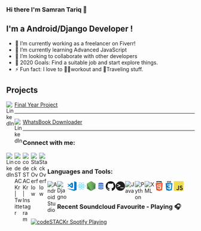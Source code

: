 ### Hi there I'm Samran Tariq 👋

## I'm a Android/Django Developer !

- 🔭 I’m currently working as a freelancer on Fiverr!
- 🌱 I’m currently learning Advanced JavaScript
- 👯 I’m looking to collaborate with other developers 
- 🥅 2020 Goals: Find a suitable job and start explore things.
- ⚡ Fun fact: I love to 🏋🏻workout and 🧗Traveling stuff.


## Projects
[<img align="left" alt="LinkedIn" width="22px" src="https://user-images.githubusercontent.com/50068566/94854531-7ad60400-0446-11eb-9d29-e2a80ea84591.png">Final Year Project</img>](https://github.com/SamranTariq/Final_Year_Project)

-----
[<img align="left" alt="LinkedIn" width="22px" src="https://user-images.githubusercontent.com/50068566/94854135-e075c080-0445-11eb-9cab-edb1630798e8.png">WhatsBook Downloader</img>](https://github.com/SamranTariq/Whatsapp_Facebook_VideoSaver)

-----



### Connect with me:

[<img align="left" alt="LinkedIn" width="22px" src="https://cdn.jsdelivr.net/npm/simple-icons@v3/icons/linkedin.svg" />](https://www.linkedin.com/in/samran-tariq/)
[<img align="left" alt="codeSTACKr | Twitter" width="22px" src="https://cdn.jsdelivr.net/npm/simple-icons@v3/icons/twitter.svg" />](https://twitter.com/SamranTariq9)
[<img align="left" alt="codeSTACKr | Instagram" width="22px" src="https://cdn.jsdelivr.net/npm/simple-icons@v3/icons/instagram.svg" />](https://www.instagram.com/samran______/)
[<img align="left" alt="Stack Overflow" width="22px" src="https://cdn.jsdelivr.net/npm/simple-icons@v3/icons/stackoverflow.svg" />](https://stackoverflow.com/users/11108736/samran-tariq)
[<img align="left" alt="Stack Overflow" width="22px" src="https://cdn.jsdelivr.net/npm/simple-icons@v3/icons/fiverr.svg" />](https://www.fiverr.com/samran_tariq?up_rollout=true)

<br>

### Languages and Tools:

<img align="left" alt="Android Studio" width="26px" src="https://user-images.githubusercontent.com/50068566/94464315-c20a8d80-01d7-11eb-8bae-d9bfb4f4a8a1.png" />
<img align="left" alt="Djagno" width="26px" src="https://user-images.githubusercontent.com/50068566/94464614-1dd51680-01d8-11eb-89fa-08af28c1348f.png" />
<img align="left" alt="Visual Studio Code" width="26px" src="https://raw.githubusercontent.com/github/explore/80688e429a7d4ef2fca1e82350fe8e3517d3494d/topics/visual-studio-code/visual-studio-code.png" />
<img align="left" alt="React" width="26px" src="https://raw.githubusercontent.com/github/explore/80688e429a7d4ef2fca1e82350fe8e3517d3494d/topics/react/react.png" />
<img align="left" alt="Node.js" width="26px" src="https://raw.githubusercontent.com/github/explore/80688e429a7d4ef2fca1e82350fe8e3517d3494d/topics/nodejs/nodejs.png" />
<img align="left" alt="SQL" width="26px" src="https://raw.githubusercontent.com/github/explore/80688e429a7d4ef2fca1e82350fe8e3517d3494d/topics/sql/sql.png" />
<img align="left" alt="GitHub" width="26px" src="https://raw.githubusercontent.com/github/explore/78df643247d429f6cc873026c0622819ad797942/topics/github/github.png" />
<img align="left" alt="Terminal" width="26px" src="https://raw.githubusercontent.com/github/explore/80688e429a7d4ef2fca1e82350fe8e3517d3494d/topics/terminal/terminal.png" />
<img align="left" alt="Java" width="26px" src="https://user-images.githubusercontent.com/50068566/94465265-12361f80-01d9-11eb-9e88-7c84c192647e.png" />
<img align="left" alt="Python" width="26px" src="https://user-images.githubusercontent.com/50068566/94465018-b2d80f80-01d8-11eb-9d23-474c468d7eae.png" />
<img align="left" alt="XML" width="26px" src="https://user-images.githubusercontent.com/50068566/94465409-4dd0e980-01d9-11eb-8f5b-0b2089729794.png" />
<img align="left" alt="HTML5" width="26px" src="https://raw.githubusercontent.com/github/explore/80688e429a7d4ef2fca1e82350fe8e3517d3494d/topics/html/html.png" />
<img align="left" alt="CSS3" width="26px" src="https://raw.githubusercontent.com/github/explore/80688e429a7d4ef2fca1e82350fe8e3517d3494d/topics/css/css.png" />
<img align="left" alt="JavaScript" width="26px" src="https://raw.githubusercontent.com/github/explore/80688e429a7d4ef2fca1e82350fe8e3517d3494d/topics/javascript/javascript.png" />
<br />

<br />

### Recent  Soundcloud Favourite - Playing 🎧
[<img src="https://now-playing-codestackr.vercel.app/api/spotify-playing" alt="codeSTACKr Spotify Playing" width="350" />](https://soundcloud.com/nguyen-lam-41616107/shakira-try-everything-zootopia-nightcore)
